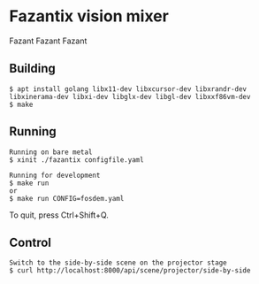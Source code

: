 # Fazantix vision mixer

Fazant Fazant Fazant

## Building

```shell-session
$ apt install golang libx11-dev libxcursor-dev libxrandr-dev libxinerama-dev libxi-dev libglx-dev libgl-dev libxxf86vm-dev
$ make
```

## Running

```shell-session
Running on bare metal
$ xinit ./fazantix configfile.yaml

Running for development
$ make run
or
$ make run CONFIG=fosdem.yaml
```

To quit, press Ctrl+Shift+Q.

## Control

```shell-session
Switch to the side-by-side scene on the projector stage
$ curl http://localhost:8000/api/scene/projector/side-by-side
```
